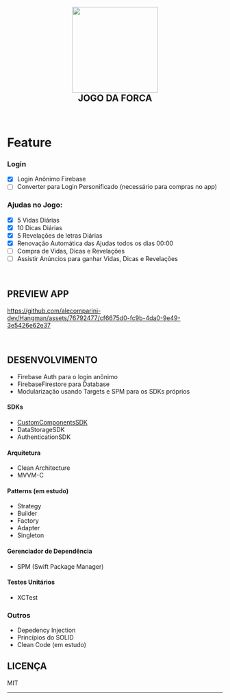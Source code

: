 <h2 align="center">
  <br>
  <img src="https://github.com/alecomparini-dev/Hangman/assets/76792477/8e48cbff-5d0e-4830-8576-a36aa99f4c2e" width="200">
  <br>
  JOGO DA FORCA
  <br>
</h2>

<br>

# Feature
### Login
- [x] Login Anônimo Firebase
- [ ] Converter para Login Personificado (necessário para compras no app)

### Ajudas no Jogo:
- [x] 5 Vidas Diárias
- [x] 10 Dicas Diárias
- [x] 5 Revelações de letras Diárias
- [x] Renovação Automática das Ajudas todos os dias 00:00
- [ ] Compra de Vidas, Dicas e Revelações
- [ ] Assistir Anúncios para ganhar Vidas, Dicas e Revelações

<br>

## PREVIEW APP 
https://github.com/alecomparini-dev/Hangman/assets/76792477/cf6675d0-fc9b-4da0-9e49-3e5426e62e37

<br>

## DESENVOLVIMENTO
- Firebase Auth para o login anônimo
- FirebaseFirestore para Database
- Modularização usando Targets e SPM para os SDKs próprios

#### SDKs 
- [CustomComponentsSDK](https://github.com/alecomparini-dev/CustomComponentsSDK)
- DataStorageSDK
- AuthenticationSDK

#### Arquitetura
- Clean Architecture
- MVVM-C

#### Patterns (em estudo)
- Strategy
- Builder
- Factory
- Adapter
- Singleton

#### Gerenciador de Dependência
- SPM (Swift Package Manager)

#### Testes Unitários
- XCTest

### Outros
- Depedency Injection
- Princípios do SOLID
- Clean Code (em estudo)





## LICENÇA

MIT

---


